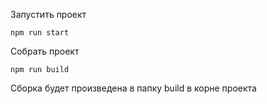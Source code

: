 Запустить проект
```
npm run start
```
Собрать проект
```
npm run build
```
Сборка будет произведена в папку build в корне проекта
